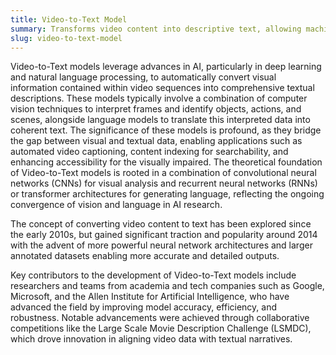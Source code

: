 ```yaml
---
title: Video-to-Text Model
summary: Transforms video content into descriptive text, allowing machines to automatically generate narratives or summaries from visual data.
slug: video-to-text-model
---
```


Video-to-Text models leverage advances in AI, particularly in deep learning and natural language processing, to automatically convert visual information contained within video sequences into comprehensive textual descriptions. These models typically involve a combination of computer vision techniques to interpret frames and identify objects, actions, and scenes, alongside language models to translate this interpreted data into coherent text. The significance of these models is profound, as they bridge the gap between visual and textual data, enabling applications such as automated video captioning, content indexing for searchability, and enhancing accessibility for the visually impaired. The theoretical foundation of Video-to-Text models is rooted in a combination of convolutional neural networks (CNNs) for visual analysis and recurrent neural networks (RNNs) or transformer architectures for generating language, reflecting the ongoing convergence of vision and language in AI research.

The concept of converting video content to text has been explored since the early 2010s, but gained significant traction and popularity around 2014 with the advent of more powerful neural network architectures and larger annotated datasets enabling more accurate and detailed outputs.

Key contributors to the development of Video-to-Text models include researchers and teams from academia and tech companies such as Google, Microsoft, and the Allen Institute for Artificial Intelligence, who have advanced the field by improving model accuracy, efficiency, and robustness. Notable advancements were achieved through collaborative competitions like the Large Scale Movie Description Challenge (LSMDC), which drove innovation in aligning video data with textual narratives.